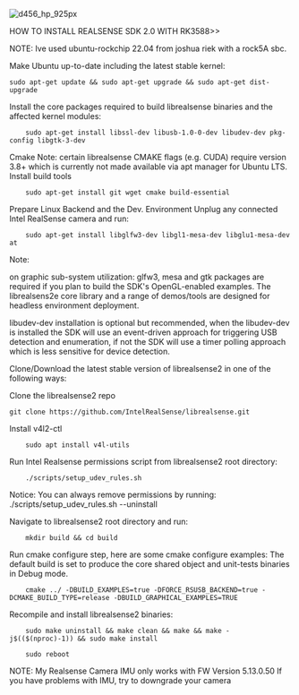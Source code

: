 
![d456_hp_925px](https://github.com/user-attachments/assets/ff672fdc-ad5a-4ef3-b1fb-08998e45143b)


HOW TO INSTALL REALSENSE SDK 2.0 WITH RK3588>>

NOTE: Ive used ubuntu-rockchip 22.04 from joshua riek with a rock5A sbc.



Make Ubuntu up-to-date including the latest stable kernel:

    sudo apt-get update && sudo apt-get upgrade && sudo apt-get dist-upgrade

Install the core packages required to build librealsense binaries and the affected kernel modules:

		sudo apt-get install libssl-dev libusb-1.0-0-dev libudev-dev pkg-config libgtk-3-dev

Cmake Note: certain librealsense CMAKE flags (e.g. CUDA) require version 3.8+ which is currently not made available via apt manager for Ubuntu LTS.
Install build tools

		sudo apt-get install git wget cmake build-essential

Prepare Linux Backend and the Dev. Environment
Unplug any connected Intel RealSense camera and run:

		sudo apt-get install libglfw3-dev libgl1-mesa-dev libglu1-mesa-dev at


Note:

on graphic sub-system utilization:
glfw3, mesa and gtk packages are required if you plan to build the SDK's OpenGL-enabled examples.
The librealsens2e core library and a range of demos/tools are designed for headless environment deployment.

libudev-dev installation is optional but recommended,
when the libudev-dev is installed the SDK will use an event-driven approach for triggering USB detection and enumeration,
if not the SDK will use a timer polling approach which is less sensitive for device detection.


Clone/Download the latest stable version of librealsense2 in one of the following ways:

Clone the librealsense2 repo

    git clone https://github.com/IntelRealSense/librealsense.git

    


Install v4l2-ctl 

		sudo apt install v4l-utils


Run Intel Realsense permissions script from librealsense2 root directory:

		./scripts/setup_udev_rules.sh

Notice: You can always remove permissions by running: ./scripts/setup_udev_rules.sh --uninstall



Navigate to librealsense2 root directory and run:

		mkdir build && cd build

Run cmake configure step, here are some cmake configure examples:
The default build is set to produce the core shared object and unit-tests binaries in Debug mode.

		cmake ../ -DBUILD_EXAMPLES=true -DFORCE_RSUSB_BACKEND=true -DCMAKE_BUILD_TYPE=release -DBUILD_GRAPHICAL_EXAMPLES=TRUE


Recompile and install librealsense2 binaries:

		sudo make uninstall && make clean && make && make -j$(($(nproc)-1)) && sudo make install

		sudo reboot



NOTE:
My Realsense Camera IMU only works with FW Version 5.13.0.50
If you have problems with IMU, try to downgrade your camera







